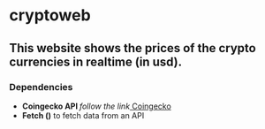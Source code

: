 # cryptoweb
 <h2>This website shows the prices of the crypto currencies in realtime (in usd).</h2>
 <h3>Dependencies</h3>
 <ul>
<li> <b> Coingecko API </b> <i>follow the link</i><a href="https://www.coingecko.com/"> Coingecko </a> </li>
 <li><b>Fetch ()</b> to fetch data from an API</li>
</ul>
